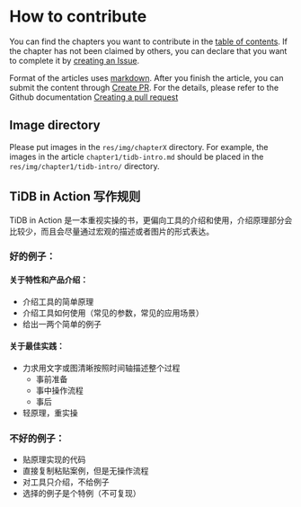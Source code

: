 # How to contribute

You can find the chapters you want to contribute in the [table of contents](SUMMARY.md). If the chapter has not been claimed by others, you can declare that you want to complete it by [creating an Issue](https://github.com/pingcap-incubator/tidb-in-action/issues/new).

Format of the articles uses [markdown](https://daringfireball.net/projects/markdown/syntax). After you finish the article, you can submit the content through [Create PR](https://github.com/pingcap-incubator/tidb-in-action/compare). For the details, please refer to the Github documentation [Creating a pull request](https://help.github.com/en/github/collaborating-with-issues-and-pull-requests/creating-a-pull-request)

## Image directory

 Please put images in the `res/img/chapterX` directory. For example, the images in the article `chapter1/tidb-intro.md` should be placed in the `res/img/chapter1/tidb-intro/` directory.

 ## TiDB in Action 写作规则

 TiDB in Action 是一本重视实操的书，更偏向工具的介绍和使用，介绍原理部分会比较少，而且会尽量通过宏观的描述或者图片的形式表达。

### 好的例子：

#### 关于特性和产品介绍：

* 介绍工具的简单原理
* 介绍工具如何使用（常见的参数，常见的应用场景）
* 给出一两个简单的例子

#### 关于最佳实践：
* 力求用文字或图清晰按照时间轴描述整个过程
    * 事前准备
    * 事中操作流程
    * 事后
* 轻原理，重实操


### 不好的例子：

* 贴原理实现的代码
* 直接复制粘贴案例，但是无操作流程
* 对工具只介绍，不给例子
* 选择的例子是个特例（不可复现）




